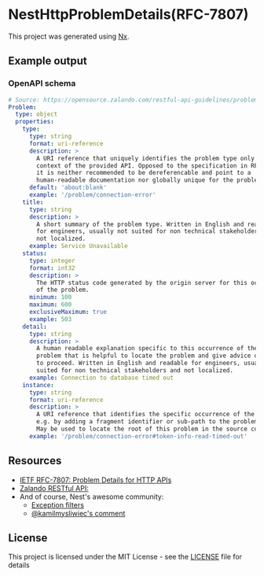 # NestHttpProblemDetails(RFC-7807)

This project was generated using [Nx](https://nx.dev).

## Example output

### OpenAPI schema

```yml
# Source: https://opensource.zalando.com/restful-api-guidelines/problem-1.0.1.yaml
Problem:
  type: object
  properties:
    type:
      type: string
      format: uri-reference
      description: >
        A URI reference that uniquely identifies the problem type only in the
        context of the provided API. Opposed to the specification in RFC-7807,
        it is neither recommended to be dereferencable and point to a
        human-readable documentation nor globally unique for the problem type.
      default: 'about:blank'
      example: '/problem/connection-error'
    title:
      type: string
      description: >
        A short summary of the problem type. Written in English and readable
        for engineers, usually not suited for non technical stakeholders and
        not localized.
      example: Service Unavailable
    status:
      type: integer
      format: int32
      description: >
        The HTTP status code generated by the origin server for this occurrence
        of the problem.
      minimum: 100
      maximum: 600
      exclusiveMaximum: true
      example: 503
    detail:
      type: string
      description: >
        A human readable explanation specific to this occurrence of the
        problem that is helpful to locate the problem and give advice on how
        to proceed. Written in English and readable for engineers, usually not
        suited for non technical stakeholders and not localized.
      example: Connection to database timed out
    instance:
      type: string
      format: uri-reference
      description: >
        A URI reference that identifies the specific occurrence of the problem,
        e.g. by adding a fragment identifier or sub-path to the problem type.
        May be used to locate the root of this problem in the source code.
      example: '/problem/connection-error#token-info-read-timed-out'
```

## Resources

- [IETF RFC-7807: Problem Details for HTTP APIs](https://datatracker.ietf.org/doc/html/rfc7807)
- [Zalando RESTful API:](https://opensource.zalando.com/restful-api-guidelines/#176)
- And of course, Nest's awesome community:
  - [Exception filters](https://docs.nestjs.com/exception-filters#exception-filters-1)
  - [@kamilmysliwiec's comment](https://github.com/nestjs/nest/issues/2953#issuecomment-531678153)

## License

This project is licensed under the MIT License - see the [LICENSE](./LICENSE) file for details
